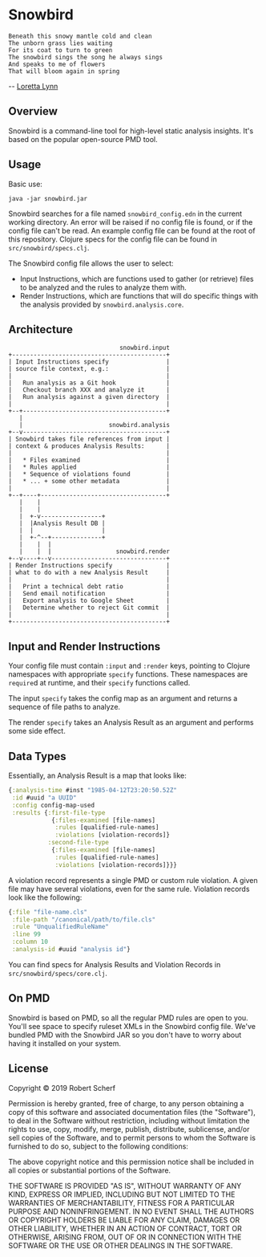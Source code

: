 # Snowbird

```
Beneath this snowy mantle cold and clean
The unborn grass lies waiting
For its coat to turn to green
The snowbird sings the song he always sings
And speaks to me of flowers
That will bloom again in spring
```
-- [Loretta Lynn](https://www.youtube.com/watch?v=TnwWKhSNwdo)

## Overview

Snowbird is a command-line tool for high-level static analysis insights. It's based on the popular open-source PMD tool.


## Usage

Basic use:

`java -jar snowbird.jar`

Snowbird searches for a file named `snowbird_config.edn` in the current working directory. An error will be raised if no config file is found, or if the config file can't be read. An example config file can be found at the root of this repository. Clojure specs for the config file can be found in `src/snowbird/specs.clj`.

The Snowbird config file allows the user to select:
 
- Input Instructions, which are functions used to gather (or retrieve) files to be analyzed and the rules to analyze them with.
- Render Instructions, which are functions that will do specific things with the analysis provided by `snowbird.analysis.core`.


## Architecture

```
                               snowbird.input
+-------------------------------------------+
| Input Instructions specify                |
| source file context, e.g.:                |
|                                           |
|   Run analysis as a Git hook              |
|   Checkout branch XXX and analyze it      |
|   Run analysis against a given directory  |
|                                           |
+--+----------------------------------------+
   |
   |                        snowbird.analysis
+--v----------------------------------------+
| Snowbird takes file references from input |
| context & produces Analysis Results:      |
|                                           |
|   * Files examined                        |
|   * Rules applied                         |
|   * Sequence of violations found          |
|   * ... + some other metadata             |
|                                           |
+--+----+-----------------------------------+
   |    |
   |    |
   |  +-v-----------------+
   |  |Analysis Result DB |
   |  |                   |
   |  +-^--+--------------+
   |    |  |
   |    |  |                  snowbird.render
+--v----+--v--------------------------------+
| Render Instructions specify               |
| what to do with a new Analysis Result     |
|                                           |
|   Print a technical debt ratio            |
|   Send email notification                 |
|   Export analysis to Google Sheet         |
|   Determine whether to reject Git commit  |
|                                           |
+-------------------------------------------+
```

## Input and Render Instructions

Your config file must contain `:input` and `:render` keys, pointing to Clojure namespaces with appropriate `specify` functions. These namespaces are `require`d at runtime, and their `specify` functions called.

The input `specify` takes the config map as an argument and returns a sequence of file paths to analyze.

The render `specify` takes an Analysis Result as an argument and performs some side effect. 


## Data Types

Essentially, an Analysis Result is a map that looks like:

```clojure
{:analysis-time #inst "1985-04-12T23:20:50.52Z"
 :id #uuid "a UUID"
 :config config-map-used
 :results {:first-file-type 
            {:files-examined [file-names]
             :rules [qualified-rule-names]
             :violations [violation-records]}
           :second-file-type
            {:files-examined [file-names]
             :rules [qualified-rule-names]
             :violations [violation-records]}}}
```
A violation record represents a single PMD or custom rule violation. A given file may have several violations, even for the same rule. Violation records look like the following:

```clojure 
{:file "file-name.cls"
 :file-path "/canonical/path/to/file.cls"
 :rule "UnqualifiedRuleName"
 :line 99
 :column 10
 :analysis-id #uuid "analysis id"}
```

You can find specs for Analysis Results and Violation Records in `src/snowbird/specs/core.clj`. 


## On PMD

Snowbird is based on PMD, so all the regular PMD rules are open to you. You'll see space to specify ruleset XMLs in the Snowbird config file. We've bundled PMD with the Snowbird JAR so you don't have to worry about having it installed on your system.


## License

Copyright © 2019 Robert Scherf

Permission is hereby granted, free of charge, to any person obtaining a copy
of this software and associated documentation files (the "Software"), to deal
in the Software without restriction, including without limitation the rights
to use, copy, modify, merge, publish, distribute, sublicense, and/or sell
copies of the Software, and to permit persons to whom the Software is
furnished to do so, subject to the following conditions:

The above copyright notice and this permission notice shall be included in all
copies or substantial portions of the Software.

THE SOFTWARE IS PROVIDED "AS IS", WITHOUT WARRANTY OF ANY KIND, EXPRESS OR
IMPLIED, INCLUDING BUT NOT LIMITED TO THE WARRANTIES OF MERCHANTABILITY,
FITNESS FOR A PARTICULAR PURPOSE AND NONINFRINGEMENT. IN NO EVENT SHALL THE
AUTHORS OR COPYRIGHT HOLDERS BE LIABLE FOR ANY CLAIM, DAMAGES OR OTHER
LIABILITY, WHETHER IN AN ACTION OF CONTRACT, TORT OR OTHERWISE, ARISING FROM,
OUT OF OR IN CONNECTION WITH THE SOFTWARE OR THE USE OR OTHER DEALINGS IN THE
SOFTWARE.
